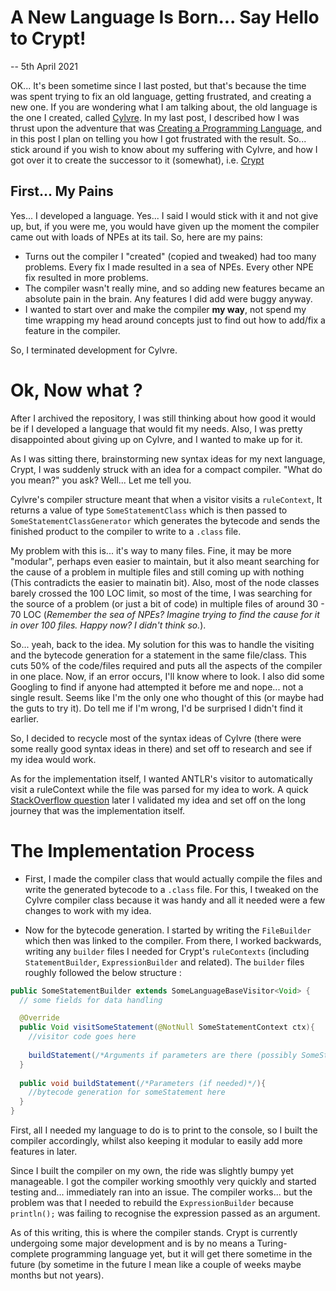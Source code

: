 # A New Language Is Born... Say Hello to Crypt!

-- 5th April 2021 

OK... It's been sometime since I last posted, but that's because the time was spent trying to fix an old language, getting frustrated, and creating a new one. If you are wondering what I am talking about, the old language is the one I created, called [Cylvre](https://github.com/Cylvre-Language/Cylvre). In my last post, I described how I was thrust upon the adventure that was [Creating a Programming Language](https://aurumbyte.github.io/Posts/Creating%20Cylvre), and in this post I plan on telling you how I got frustrated with the result. So... stick around if you wish to know about my suffering with Cylvre, and how I got over it to create the successor to it (somewhat), i.e. [Crypt](https://github.com/Crypt-Language/Crypt)

## First... My Pains

Yes... I developed a language. Yes... I said I would stick with it and not give up, but, if you were me, you would have given up the moment the compiler came out with loads of NPEs at its tail. So, here are my pains:

 - Turns out the compiler I "created" (copied and tweaked) had too many problems. Every fix I made resulted in a sea of NPEs. Every other NPE fix resulted in more problems.
 - The compiler wasn't really mine, and so adding new features became an absolute pain in the brain. Any features I did add were buggy anyway.
 - I wanted to start over and make the compiler **my way**, not spend my time wrapping my head around concepts just to find out how to add/fix a feature in the compiler. 

So, I terminated development for Cylvre.

# Ok, Now what ?

After I archived the repository, I was still thinking about how good it would be if I developed a language that would fit my needs. Also, I was pretty disappointed about giving up on Cylvre, and I wanted to make up for it.

As I was sitting there, brainstorming new syntax ideas for my next language, Crypt, I was suddenly struck with an idea for a compact compiler. "What do you mean?" you ask? Well... Let me tell you.

Cylvre's compiler structure meant that when a visitor visits a `ruleContext`, It returns a value of type `SomeStatementClass` which is then passed to `SomeStatementClassGenerator` which generates the bytecode and sends the finished product to the compiler to write to a `.class` file.

My problem with this is... it's way to many files. Fine, it may be more "modular", perhaps even easier to maintain, but it also meant searching for the cause of a problem in multiple files and still coming up with nothing (This contradicts the easier to mainatin bit). Also, most of the node classes barely crossed the 100 LOC limit, so most of the time, I was searching for the source of a problem (or just a bit of code) in multiple files of around 30 - 70 LOC (*Remember the sea of NPEs? Imagine trying to find the cause for it in over 100 files. Happy now?  I didn't think so.*).

So... yeah, back to the idea. My solution for this was to handle the visiting and the bytecode generation for a statement in the same file/class. This cuts 50% of the code/files required and puts all the aspects of the compiler in one place. Now, if an error occurs, I'll know where to look. I also did some Googling to find if anyone had attempted it before me and nope... not a single result. Seems like I'm the only one who thought of this (or maybe had the guts to try it). Do tell me if I'm wrong, I'd be surprised I didn't find it earlier.

So, I decided to recycle most of the syntax ideas of Cylvre (there were some really good syntax ideas in there) and set off to research and see if my idea would work.

As for the implementation itself, I wanted ANTLR's visitor to automatically visit a ruleContext while the file was parsed for my idea to work. A quick [StackOverflow question](https://stackoverflow.com/questions/66613957/can-antlrs-visitor-system-automatically-visit-a-rule-context-when-a-file-is-pars) later I validated my idea and set off on the long journey that was the implementation itself.

# The Implementation Process

 - First, I made the compiler class that would actually compile the files and write the generated bytecode to a `.class` file. For this, I tweaked on the Cylvre compiler class because it was handy and all it needed were a few changes to work with my idea.
 
 - Now for the bytecode generation. I started by writing the `FileBuilder` which then was linked to the compiler. From there, I worked backwards, writing any `builder` files I needed for Crypt's `ruleContexts` (including `StatementBuilder`, `ExpressionBuilder` and related). The `builder` files roughly followed the below structure :
 
```java
public SomeStatementBuilder extends SomeLanguageBaseVisitor<Void> {
  // some fields for data handling

  @Override
  public Void visitSomeStatement(@NotNull SomeStatementContext ctx){
    //visitor code goes here
    
    buildStatement(/*Arguments if parameters are there (possibly SomeStatementContext)*/);
  }
  
  public void buildStatement(/*Parameters (if needed)*/){
    //bytecode generation for someStatement here
  }
}
```
First, all I needed my language to do is to print to the console, so I built the compiler accordingly, whilst also keeping it modular to easily add more features in later.

Since I built the compiler on my own, the ride was slightly bumpy yet manageable. I got the compiler working smoothly very quickly and started testing and... immediately ran into an issue. The compiler works... but the problem was that I needed to rebuild the `ExpressionBuilder` because `println();` was failing to recognise the expression passed as an argument.

As of this writing, this is where the compiler stands. Crypt is currently undergoing some major development and is by no means a Turing-complete programming language yet, but it will get there sometime in the future (by sometime in the future I mean like a couple of weeks maybe months but not years).
